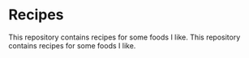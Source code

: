 # Recipes

This repository contains recipes for some foods I like.
This repository contains recipes for some foods I like.
